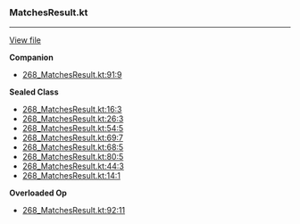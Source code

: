 ### MatchesResult.kt
---
[View file](../files/268_MatchesResult.kt)

**Companion**

 - [268_MatchesResult.kt:91:9](../files/268_MatchesResult.kt#L91)

**Sealed Class**

 - [268_MatchesResult.kt:16:3](../files/268_MatchesResult.kt#L16)
 - [268_MatchesResult.kt:26:3](../files/268_MatchesResult.kt#L26)
 - [268_MatchesResult.kt:54:5](../files/268_MatchesResult.kt#L54)
 - [268_MatchesResult.kt:69:7](../files/268_MatchesResult.kt#L69)
 - [268_MatchesResult.kt:68:5](../files/268_MatchesResult.kt#L68)
 - [268_MatchesResult.kt:80:5](../files/268_MatchesResult.kt#L80)
 - [268_MatchesResult.kt:44:3](../files/268_MatchesResult.kt#L44)
 - [268_MatchesResult.kt:14:1](../files/268_MatchesResult.kt#L14)

**Overloaded Op**

 - [268_MatchesResult.kt:92:11](../files/268_MatchesResult.kt#L92)
